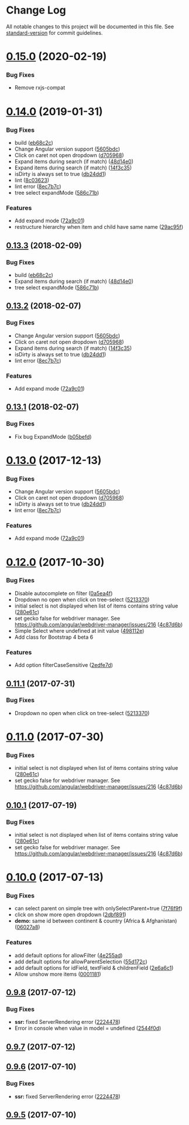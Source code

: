 # Change Log

All notable changes to this project will be documented in this file. See [standard-version](https://github.com/conventional-changelog/standard-version) for commit guidelines.

<a name="0.14.0"></a>
# [0.15.0](https://github.com/crazyht/ngx-tree-select/compare/v0.12.0...v0.14.0) (2020-02-19)

### Bug Fixes

* Remove rxjs-compat

<a name="0.14.0"></a>
# [0.14.0](https://github.com/crazyht/ngx-tree-select/compare/v0.12.0...v0.14.0) (2019-01-31)


### Bug Fixes

* build ([eb68c2c](https://github.com/crazyht/ngx-tree-select/commit/eb68c2c))
* Change Angular version support ([5605bdc](https://github.com/crazyht/ngx-tree-select/commit/5605bdc))
* Click on caret not open dropdown ([d705968](https://github.com/crazyht/ngx-tree-select/commit/d705968))
* Expand items during search (if match) ([48d14e0](https://github.com/crazyht/ngx-tree-select/commit/48d14e0))
* Expand items during search (if match) ([14f3c35](https://github.com/crazyht/ngx-tree-select/commit/14f3c35))
* isDirty is always set to true ([db24dd1](https://github.com/crazyht/ngx-tree-select/commit/db24dd1))
* lint ([8c03623](https://github.com/crazyht/ngx-tree-select/commit/8c03623))
* lint error ([8ec7b7c](https://github.com/crazyht/ngx-tree-select/commit/8ec7b7c))
* tree select expandMode ([586c71b](https://github.com/crazyht/ngx-tree-select/commit/586c71b))


### Features

* Add expand mode  ([72a9c01](https://github.com/crazyht/ngx-tree-select/commit/72a9c01))
* restructure hierarchy when item and child have same name ([29ac95f](https://github.com/crazyht/ngx-tree-select/commit/29ac95f))



<a name="0.13.3"></a>
## [0.13.3](https://github.com/crazyht/ngx-tree-select/compare/v0.13.2...v0.13.3) (2018-02-09)


### Bug Fixes

* build ([eb68c2c](https://github.com/crazyht/ngx-tree-select/commit/eb68c2c))
* Expand items during search (if match) ([48d14e0](https://github.com/crazyht/ngx-tree-select/commit/48d14e0))
* tree select expandMode ([586c71b](https://github.com/crazyht/ngx-tree-select/commit/586c71b))



<a name="0.13.2"></a>
## [0.13.2](https://github.com/crazyht/ngx-tree-select/compare/v0.12.0...v0.13.2) (2018-02-07)


### Bug Fixes

* Change Angular version support ([5605bdc](https://github.com/crazyht/ngx-tree-select/commit/5605bdc))
* Click on caret not open dropdown ([d705968](https://github.com/crazyht/ngx-tree-select/commit/d705968))
* Expand items during search (if match) ([14f3c35](https://github.com/crazyht/ngx-tree-select/commit/14f3c35))
* isDirty is always set to true ([db24dd1](https://github.com/crazyht/ngx-tree-select/commit/db24dd1))
* lint error ([8ec7b7c](https://github.com/crazyht/ngx-tree-select/commit/8ec7b7c))


### Features

* Add expand mode  ([72a9c01](https://github.com/crazyht/ngx-tree-select/commit/72a9c01))



<a name="0.13.1"></a>
## [0.13.1](https://github.com/crazyht/ngx-tree-select/compare/v0.13.0...v0.13.1) (2018-02-07)


### Bug Fixes

* Fix bug ExpandMode ([b05befd](https://github.com/Crazyht/ngx-tree-select/commit/b05befdaef1c7d1b5a8eac7eb58d8567191b605f))



<a name="0.13.0"></a>
# [0.13.0](https://github.com/crazyht/ngx-tree-select/compare/v0.12.0...v0.13.0) (2017-12-13)


### Bug Fixes

* Change Angular version support ([5605bdc](https://github.com/crazyht/ngx-tree-select/commit/5605bdc))
* Click on caret not open dropdown ([d705968](https://github.com/crazyht/ngx-tree-select/commit/d705968))
* isDirty is always set to true ([db24dd1](https://github.com/crazyht/ngx-tree-select/commit/db24dd1))
* lint error ([8ec7b7c](https://github.com/crazyht/ngx-tree-select/commit/8ec7b7c))


### Features

* Add expand mode  ([72a9c01](https://github.com/crazyht/ngx-tree-select/commit/72a9c01))



<a name="0.12.0"></a>
# [0.12.0](https://github.com/crazyht/ngx-tree-select/compare/v0.10.0...v0.12.0) (2017-10-30)


### Bug Fixes

* Disable autocomplete on filter  ([0a5ea4f](https://github.com/crazyht/ngx-tree-select/commit/0a5ea4f))
* Dropdown no open when click on tree-select ([5213370](https://github.com/crazyht/ngx-tree-select/commit/5213370))
* initial select is not displayed when list of items contains string value ([280e61c](https://github.com/crazyht/ngx-tree-select/commit/280e61c))
* set gecko false for webdriver manager. See https://github.com/angular/webdriver-manager/issues/216 ([4c87d6b](https://github.com/crazyht/ngx-tree-select/commit/4c87d6b))
* Simple Select where undefined at init value ([498112e](https://github.com/crazyht/ngx-tree-select/commit/498112e))
* Add class for Bootstrap 4 beta 6

### Features

* Add option filterCaseSensitive ([2edfe7d](https://github.com/crazyht/ngx-tree-select/commit/2edfe7d))



<a name="0.11.1"></a>
## [0.11.1](https://github.com/crazyht/ngx-tree-select/compare/v0.11.0...v0.11.1) (2017-07-31)


### Bug Fixes

* Dropdown no open when click on tree-select ([5213370](https://github.com/crazyht/ngx-tree-select/commit/5213370))



<a name="0.11.0"></a>
# [0.11.0](https://github.com/crazyht/ngx-tree-select/compare/v0.10.0...v0.11.0) (2017-07-30)


### Bug Fixes

* initial select is not displayed when list of items contains string value ([280e61c](https://github.com/crazyht/ngx-tree-select/commit/280e61c))
* set gecko false for webdriver manager. See https://github.com/angular/webdriver-manager/issues/216 ([4c87d6b](https://github.com/crazyht/ngx-tree-select/commit/4c87d6b))



<a name="0.10.1"></a>
## [0.10.1](https://github.com/Crazyht/crazy-select/compare/v0.10.0...v0.10.1) (2017-07-19)


### Bug Fixes

* initial select is not displayed when list of items contains string value ([280e61c](https://github.com/Crazyht/crazy-select/commit/280e61c))
* set gecko false for webdriver manager. See https://github.com/angular/webdriver-manager/issues/216 ([4c87d6b](https://github.com/Crazyht/crazy-select/commit/4c87d6b))



<a name="0.10.0"></a>
# [0.10.0](https://github.com/Crazyht/crazy-select/compare/v0.9.8...v0.10.0) (2017-07-13)


### Bug Fixes

* can select parent on simple tree with onlySelectParent=true ([7f76f9f](https://github.com/Crazyht/crazy-select/commit/7f76f9f))
* click on show more open dropdown ([2dbf891](https://github.com/Crazyht/crazy-select/commit/2dbf891))
* **demo:** same id between continent & country (Africa & Afghanistan) ([06027a8](https://github.com/Crazyht/crazy-select/commit/06027a8))


### Features

* add default options for allowFilter ([4e255ad](https://github.com/Crazyht/crazy-select/commit/4e255ad))
* add default options for allowParentSelection ([55d172c](https://github.com/Crazyht/crazy-select/commit/55d172c))
* add default options for idField, textField & childrenField ([2e6a6c1](https://github.com/Crazyht/crazy-select/commit/2e6a6c1))
* Allow unshow more items ([0001181](https://github.com/Crazyht/crazy-select/commit/0001181))



<a name="0.9.8"></a>
## [0.9.8](https://github.com/Crazyht/ngx-tree-select/compare/v0.1.5...v0.9.8) (2017-07-12)


### Bug Fixes

* **ssr:** fixed ServerRendering error  ([2224478](https://github.com/Crazyht/ngx-tree-select/commit/2224478))
* Error in console when value in model = undefined ([2544f0d](https://github.com/Crazyht/ngx-tree-select/commit/2544f0d))



<a name="0.9.7"></a>
## [0.9.7](https://github.com/Crazyht/crazy-select/compare/v0.9.6...v0.9.7) (2017-07-12)



<a name="0.9.6"></a>
## [0.9.6](https://github.com/Crazyht/crazy-select/compare/v0.9.5...v0.9.6) (2017-07-10)


### Bug Fixes

* **ssr:** fixed ServerRendering error  ([2224478](https://github.com/Crazyht/crazy-select/commit/2224478))



<a name="0.9.5"></a>
## [0.9.5](https://github.com/Crazyht/crazy-select/compare/v0.1.5...v0.9.5) (2017-07-10)
